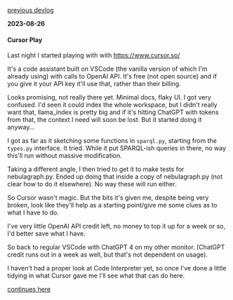 [previous devlog](devlog_00.md)

**2023-08-26**

#### Cursor Play

Last night I started playing with with https://www.cursor.so/

It's a code assistant built on VSCode (the vanilla version of which I'm already using) with calls to OpenAI API. It's free (not open source) and if you give it your API key it'll use that, rather than their billing.

Looks promising, not really there yet. Minimal docs, flaky UI. I got very confused. I'd seen it could index the whole workspace, but I didn't really want that, llama_index is pretty big and if it's hitting ChatGPT with tokens from that, the context I need will soon be lost. But it started doing it anyway...

I got as far as it sketching some functions in `sparql.py`, starting from the `types.py` interface. It tried. While it put SPARQL-ish queries in there, no way this'll run without massive modification.

Taking a different angle, I then tried to get it to make tests for nebulagraph.py.
Ended up doing that inside a copy of nebulagraph.py (not clear how to do it elsewhere). No way these will run either.

So Cursor wasn't magic. But the bits it's given me, despite being very broken, look like they'll help as a starting point/give me some clues as to what I have to do.

I've very little OpenAI API credit left, no money to top it up for a week or so, I'd better save what I have.

So back to regular VSCode with ChatGPT 4 on my other monitor. (ChatGPT credit runs out in a week as well, but that's not dependent on usage).

I haven't had a proper look at Code Interpreter yet, so once I've done a little tidying in what Cursor gave me I'll see what that can do here.

[continues here](https://hyperdata.it/blog/)
